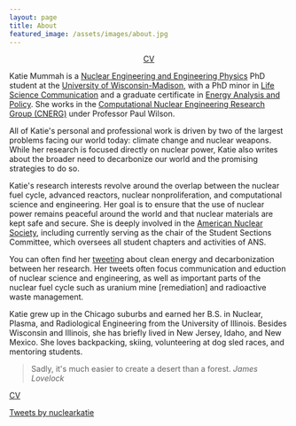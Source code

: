 ```yaml
---
layout: page
title: About
featured_image: /assets/images/about.jpg
---
```


<center><a href="/katie_mummah_cv.pdf" class="button">          CV          </a></center>

Katie Mummah is a [Nuclear Engineering and Engineering Physics](https://www.engr.wisc.edu/department/engineering-physics/) PhD student at the [University of Wisconsin-Madison](https://www.wisc.edu), with a PhD minor in [Life Science Communication](https://lsc.wisc.edu/academic-programs/ph-d-minor/#ph-d-minor-alumni) and a graduate certificate in [Energy Analysis and Policy](https://eap.wisc.edu/). She works in the <a href="https://cnerg.github.io">Computational Nuclear Engineering Research Group (CNERG)</a> under Professor Paul Wilson.

All of Katie's personal and professional work is driven by two of the largest problems facing our world today: climate change and nuclear weapons. While her research is focused directly on nuclear power, Katie also writes about the broader need to decarbonize our world and the promising strategies to do so.

Katie's research interests revolve around the overlap between the nuclear fuel cycle, advanced reactors, nuclear nonproliferation, and computational science and engineering. Her goal is to ensure that the use of nuclear power remains peaceful around the world and that nuclear materials are kept safe and secure. She is deeply involved in the <a href="https://ans.org">American Nuclear Society</a>, including currently serving as the chair of the Student Sections Committee, which oversees all student chapters and activities of ANS.

You can often find her <a href="https://twitter.com/nuclearkatie">tweeting</a> about clean energy and decarbonization between her research. Her tweets often focus communication and eduction of nuclear science and engineering, as well as important parts of the nuclear fuel cycle such as uranium mine [remediation] and radioactive waste management.

Katie grew up in the Chicago suburbs and earned her B.S. in Nuclear, Plasma, and Radiological Engineering from the University of Illinois. Besides Wisconsin and Illinois, she has briefly lived in New Jersey, Idaho, and New Mexico. She loves backpacking, skiing, volunteering at dog sled races, and mentoring students.

>Sadly, it's much easier to create a desert than a forest. <cite>James Lovelock</cite>

<a href="/katie_mummah_cv.pdf" class="button">CV</a>

<!--- <a href="https://twitter.com/intent/tweet?button_hashtag=nuclearkatie&ref_src=twsrc%5Etfw" class="twitter-hashtag-button" data-show-count="false">Tweet #nuclearkatie</a><script async src="https://platform.twitter.com/widgets.js" charset="utf-8"></script> --->

<a class="twitter-timeline" data-theme="light" href="https://twitter.com/nuclearkatie?ref_src=twsrc%5Etfw">Tweets by nuclearkatie</a> <script async src="https://platform.twitter.com/widgets.js" charset="utf-8"></script>
